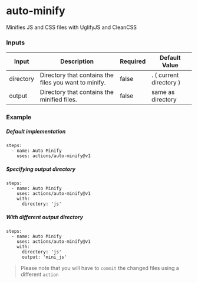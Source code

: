# auto-minify
Minifies JS and CSS files with UglifyJS and CleanCSS


### Inputs

| Input | Description | Required | Default Value |
| -- | -- | -- | -- |
| directory | Directory that contains the files you want to minify. | false | . ( current directory ) |
| output | Directory that contains the minified files. | false | same as directory |

### Example

##### Default implementation

```
steps:
  - name: Auto Minify
    uses: actions/auto-minify@v1
```

##### Specifying output directory

```
steps:
  - name: Auto Minify
    uses: actions/auto-minify@v1
    with:
      directory: 'js'
```

##### With different output directory

```
steps:
  - name: Auto Minify
    uses: actions/auto-minify@v1
    with:
      directory: 'js'
      output: 'mini_js'
```

> Please note that you will have to `commit` the changed files using a different `action`
